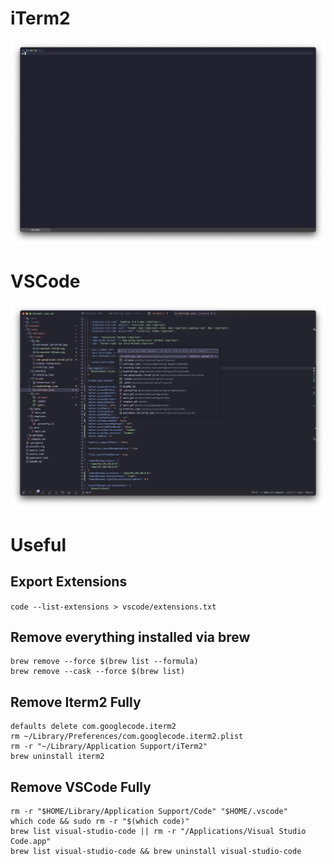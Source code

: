 # iTerm2
![iTerm2](https://raw.githubusercontent.com/jhurlb/dev/main/ansible/roles/configure/files/img/Screenshot-iTerm2.png)

# VSCode
![VSCode](https://raw.githubusercontent.com/jhurlb/dev/main/ansible/roles/configure/files/img/Screenshot-VSCode.png)

# Useful

## Export Extensions
`code --list-extensions > vscode/extensions.txt`

## Remove everything installed via brew
```shell
brew remove --force $(brew list --formula)
brew remove --cask --force $(brew list)
```

## Remove Iterm2 Fully
```shell
defaults delete com.googlecode.iterm2
rm ~/Library/Preferences/com.googlecode.iterm2.plist
rm -r "~/Library/Application Support/iTerm2"
brew uninstall iterm2
```

## Remove VSCode Fully
```shell
rm -r "$HOME/Library/Application Support/Code" "$HOME/.vscode"
which code && sudo rm -r "$(which code)"
brew list visual-studio-code || rm -r "/Applications/Visual Studio Code.app"
brew list visual-studio-code && brew uninstall visual-studio-code
```

